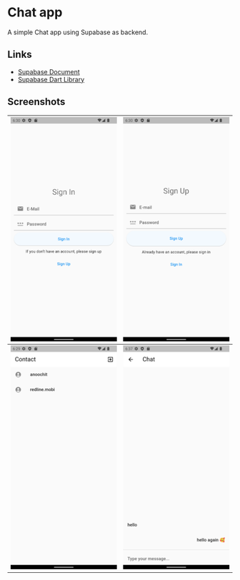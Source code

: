 # Chat app

A simple Chat app using Supabase as backend.

## Links

 * [Supabase Document](https://supabase.com/docs/)
 * [Supabase Dart Library](https://supabase.com/docs/reference/dart)

## Screenshots

| ![](/screenshots/Screenshot_1660822201.png)  | ![](/screenshots/Screenshot_1660822203.png)  |
|---|---|
| ![](/screenshots/Screenshot_1660822198.png)   |  ![](/screenshots/Screenshot_1660865865.png) |